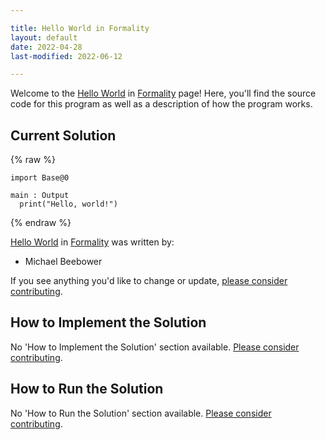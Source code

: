 ```yaml
---

title: Hello World in Formality
layout: default
date: 2022-04-28
last-modified: 2022-06-12

---
```


Welcome to the [Hello World](https://sampleprograms.io/projects/hello-world) in [Formality](https://sampleprograms.io/languages/formality) page! Here, you'll find the source code for this program as well as a description of how the program works.

## Current Solution

{% raw %}

```formality
import Base@0

main : Output
  print("Hello, world!")
```

{% endraw %}

[Hello World](https://sampleprograms.io/projects/hello-world) in [Formality](https://sampleprograms.io/languages/formality) was written by:

- Michael Beebower

If you see anything you'd like to change or update, [please consider contributing](https://github.com/TheRenegadeCoder/sample-programs).

## How to Implement the Solution

No 'How to Implement the Solution' section available. [Please consider contributing](https://github.com/TheRenegadeCoder/sample-programs-website).

## How to Run the Solution

No 'How to Run the Solution' section available. [Please consider contributing](https://github.com/TheRenegadeCoder/sample-programs-website).